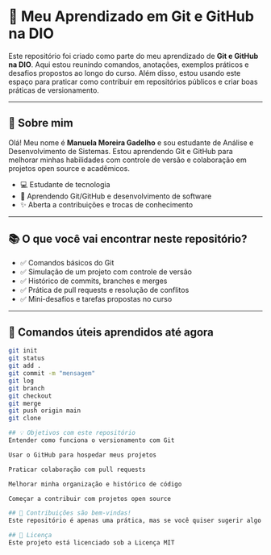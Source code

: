 # 🧠 Meu Aprendizado em Git e GitHub na DIO

Este repositório foi criado como parte do meu aprendizado de **Git e GitHub na DIO**. Aqui estou reunindo comandos, anotações, exemplos práticos e desafios propostos ao longo do curso. Além disso, estou usando este espaço para praticar como contribuir em repositórios públicos e criar boas práticas de versionamento.

---

## 📌 Sobre mim

Olá! Meu nome é **Manuela Moreira Gadelho** e sou estudante de Análise e Desenvolvimento de Sistemas. Estou aprendendo Git e GitHub para melhorar minhas habilidades com controle de versão e colaboração em projetos open source e acadêmicos.

- 💻 Estudante de tecnologia  
- 🌱 Aprendendo Git/GitHub e desenvolvimento de software  
- ✨ Aberta a contribuições e trocas de conhecimento  

---

## 📚 O que você vai encontrar neste repositório?

- ✅ Comandos básicos do Git  
- ✅ Simulação de um projeto com controle de versão  
- ✅ Histórico de commits, branches e merges  
- ✅ Prática de pull requests e resolução de conflitos  
- ✅ Mini-desafios e tarefas propostas no curso  

---

## 🚀 Comandos úteis aprendidos até agora

```bash
git init
git status
git add .
git commit -m "mensagem"
git log
git branch
git checkout
git merge
git push origin main
git clone

## 💡 Objetivos com este repositório
Entender como funciona o versionamento com Git

Usar o GitHub para hospedar meus projetos

Praticar colaboração com pull requests

Melhorar minha organização e histórico de código

Começar a contribuir com projetos open source

## 🤝 Contribuições são bem-vindas!
Este repositório é apenas uma prática, mas se você quiser sugerir algo ou deixar uma dica, fique à vontade para abrir uma issue ou um pull request! 😄 

## 📄 Licença
Este projeto está licenciado sob a Licença MIT
